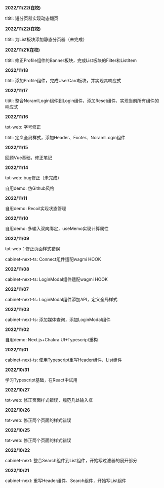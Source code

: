 **2022/11/22(在校)**

tititi: 短分页器实现动态翻页

**2022/11/22(在校)**

tititi: 为List板块添加静态分页器（未完成）

**2022/11/21(在校)**

tititi: 修正Profile组件的Banner板块，完成List板块的Filter和ListItem

**2022/11/18**

tititi: 添加Profile组件，完成UserCard板块，并实现其响应式

**2022/11/17**

tititi: 整合NoramlLogin组件到Login组件，添加Reset组件，实现当前所有组件的响应式

**2022/11/16**

tot-web: 字号修正

tititi: 定义全局样式，添加Header、Footer、NoramlLogin组件

**2022/11/15**

回顾Vue基础，修正笔记

**2022/11/14**

tot-web: bug修正（未完成）

自用demo: 仿Github风格

**2022/11/11**

自用demo: Recoil实现状态管理

**2022/11/10**

自用demo: 多输入双向绑定，useMemo实现计算属性

**2022/11/09**

tot-web：修正页面样式错误

cabinet-next-ts: Connect组件适配wagmi HOOK

**2022/11/08**

cabinet-next-ts: LoginModal组件适配wagmi HOOK

**2022/11/07**

cabinet-next-ts: LoginModal组件添加API，定义全局样式

**2022/11/03**

cabinet-next-ts: 添加媒体查询，添加LoginModal组件

**2022/11/02**

自用demo: Next.js+Chakra UI+Typescript重构

**2022/11/01**

cabinet-next-ts: 使用Typescript重写Header组件、List组件



**2022/10/31**

学习Typescript基础，在React中试用

**2022/10/27**

tot-web: 修正页面样式错误，规范几处输入框

**2022/10/26**

tot-web: 修正两个页面的样式错误

**2022/10/25**

tot-web: 修正两个页面的样式错误

**2022/10/22**

cabinet-next: 整合Search组件到List组件，开始写过滤器的展开部分

**2022/10/21**

cabinet-next: 重写Header组件、Search组件，开始写List组件
